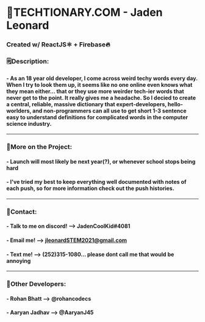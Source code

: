 # 📕TECHTIONARY.COM - Jaden Leonard
### Created w/ ReactJS⚛️ + Firebase🔥

### 🗒️Description:
#### - As an 18 year old developer, I come across weird techy words every day. When I try to look them up, it seems like no one online even knows what they mean either... that or they use more weirder tech-ier words that never get to the point. It really gives me a headache. So I decied to create a central, reliable, massive dictionary that expert-developers, hello-worlders, and non-programmers can all use to get short 1-3 sentence easy to understand definitions for complicated words in the computer science industry.

---
### 📝More on the Project:

#### - Launch will most likely be next year(?), or whenever school stops being hard

#### - I've tried my best to keep everything well documented with notes of each push, so for more information check out the push histories.

---
### 📧Contact:
#### - Talk to me on discord! --> JadenCoolKid#4081
#### - Email me! --> jleonardSTEM2021@gmail.com
#### - Text me! --> (252)315-1080... please dont call me that would be annoying

---
### 👏Other Developers:
#### - Rohan Bhatt --> @rohancodecs
#### - Aaryan Jadhav --> @AaryanJ45
